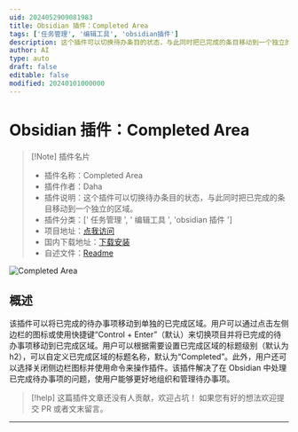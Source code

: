 ```yaml
---
uid: 2024052909081983
title: Obsidian 插件：Completed Area
tags: ['任务管理', '编辑工具', 'obsidian插件']
description: 这个插件可以切换待办条目的状态，与此同时把已完成的条目移动到一个独立的区域。
author: AI
type: auto
draft: false
editable: false
modified: 20240101000000
---
```


# Obsidian 插件：Completed Area

> [!Note] 插件名片
> - 插件名称：Completed Area
> - 插件作者：Daha
> - 插件说明：这个插件可以切换待办条目的状态，与此同时把已完成的条目移动到一个独立的区域。
> - 插件分类：[' 任务管理 ', ' 编辑工具 ', 'obsidian 插件 ']
> - 项目地址：[点我访问](https://github.com/DahaWong/obsidian-completed-area)
> - 国内下载地址：[下载安装](https://pkmer.cn/products/plugin/pluginMarket/?completed-area)
> - 自述文件：[Readme](https://ghproxy.net/https://raw.githubusercontent.com/DahaWong/obsidian-completed-area/main/README.md)

![Completed Area](https://cdn.pkmer.cn/covers/completed-area.PNG!pkmer)

## 概述

该插件可以将已完成的待办事项移动到单独的已完成区域。用户可以通过点击左侧边栏的图标或使用快捷键“Control + Enter”（默认）来切换项目并将已完成的待办事项移动到已完成区域。用户可以根据需要设置已完成区域的标题级别（默认为 h2），可以自定义已完成区域的标题名称，默认为“Completed”。此外，用户还可以选择关闭侧边栏图标并使用命令来操作插件。该插件解决了在 Obsidian 中处理已完成待办事项的问题，使用户能够更好地组织和管理待办事项。

> [!help]
> 这篇插件文章还没有人贡献，欢迎占坑！
> 如果您有好的想法欢迎提交 PR 或者文末留言。

---



